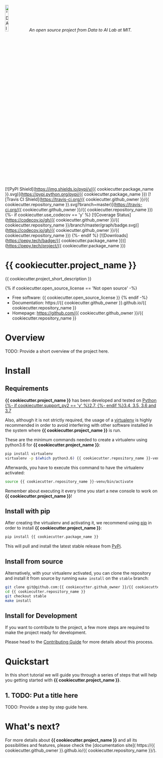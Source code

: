<p align="left">
<img width=15% src="https://dai.lids.mit.edu/wp-content/uploads/2018/06/Logo_DAI_highres.png" alt=“DAI-Lab” />
<i>An open source project from Data to AI Lab at MIT.</i>
</p>

[![PyPI Shield](https://img.shields.io/pypi/v/{{ cookiecutter.package_name }}.svg)](https://pypi.python.org/pypi/{{ cookiecutter.package_name }})
[![Travis CI Shield](https://travis-ci.org/{{ cookiecutter.github_owner }}/{{ cookiecutter.repository_name }}.svg?branch=master)](https://travis-ci.org/{{ cookiecutter.github_owner }}/{{ cookiecutter.repository_name }})
{%- if cookiecutter.use_codecov == 'y' %}
[![Coverage Status](https://codecov.io/gh/{{ cookiecutter.github_owner }}/{{ cookiecutter.repository_name }}/branch/master/graph/badge.svg)](https://codecov.io/gh/{{ cookiecutter.github_owner }}/{{ cookiecutter.repository_name }})
{%- endif %}
[![Downloads](https://pepy.tech/badge/{{ cookiecutter.package_name }})](https://pepy.tech/project/{{ cookiecutter.package_name }})

# {{ cookiecutter.project_name }}

{{ cookiecutter.project_short_description }}

{% if cookiecutter.open_source_license == 'Not open source' -%}
- Free software: {{ cookiecutter.open_source_license }}
{% endif -%}
- Documentation: https://{{ cookiecutter.github_owner }}.github.io/{{ cookiecutter.repository_name }}
- Homepage: https://github.com/{{ cookiecutter.github_owner }}/{{ cookiecutter.repository_name }}

# Overview

TODO: Provide a short overview of the project here.

# Install

## Requirements

**{{ cookiecutter.project_name }}** has been developed and tested on [Python {%- if cookiecutter.support_py2 == 'y' %}2.7, {%- endif %}3.4, 3.5, 3.6 and 3.7](https://www.python.org/downloads/)

Also, although it is not strictly required, the usage of a [virtualenv](https://virtualenv.pypa.io/en/latest/)
is highly recommended in order to avoid interfering with other software installed in the system
where **{{ cookiecutter.project_name }}** is run.

These are the minimum commands needed to create a virtualenv using python3.6 for **{{ cookiecutter.project_name }}**:

```bash
pip install virtualenv
virtualenv -p $(which python3.6) {{ cookiecutter.repository_name }}-venv
```

Afterwards, you have to execute this command to have the virtualenv activated:

```bash
source {{ cookiecutter.repository_name }}-venv/bin/activate
```

Remember about executing it every time you start a new console to work on **{{ cookiecutter.project_name }}**!

## Install with pip

After creating the virtualenv and activating it, we recommend using
[pip](https://pip.pypa.io/en/stable/) in order to install **{{ cookiecutter.project_name }}**:

```bash
pip install {{ cookiecutter.package_name }}
```

This will pull and install the latest stable release from [PyPi](https://pypi.org/).

## Install from source

Alternatively, with your virtualenv activated, you can clone the repository and install it from
source by running `make install` on the `stable` branch:

```bash
git clone git@github.com:{{ cookiecutter.github_owner }}/{{ cookiecutter.repository_name }}.git
cd {{ cookiecutter.repository_name }}
git checkout stable
make install
```

## Install for Development

If you want to contribute to the project, a few more steps are required to make the project ready
for development.

Please head to the [Contributing Guide](CONTRIBUTING.rst) for more details about this process.

# Quickstart

In this short tutorial we will guide you through a series of steps that will help you
getting started with **{{ cookiecutter.project_name }}**.

## 1. TODO: Put a title here

TODO: Provide a step by step guide here.

# What's next?

For more details about **{{ cookiecutter.project_name }}** and all its possibilities
and features, please check the [documentation site](
https://{{ cookiecutter.github_owner }}.github.io/{{ cookiecutter.repository_name }}/).
